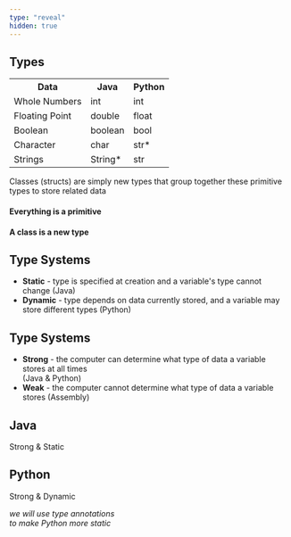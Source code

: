 ```yaml
---
type: "reveal"
hidden: true
---
```

<section>
	<h2>Types</h2>
    <table>
        <tr>
            <th>Data</th>
            <th>Java</th>
            <th>Python</th>
        </tr>
        <tr>
            <td>Whole Numbers</td>
            <td>int</td>
            <td>int</td>
        </tr>
        <tr>
            <td>Floating Point</td>
            <td>double</td>
            <td>float</td>
        </tr>
        <tr>
            <td>Boolean</td>
            <td>boolean</td>
            <td>bool</td>
        </tr>
        <tr>
            <td>Character</td>
            <td>char</td>
            <td>str*</td>
        </tr>
        <tr>
            <td>Strings</td>
            <td>String*</td>
            <td>str</td>
        </tr>
    </table>
</section>
<section>
    <p>Classes (structs) are simply new types that group together these primitive types to store related data</p>
    <h4 class="fragment">Everything is a primitive</h4>
    <h4 class="fragment">A class is a new type</h4>
</section>
<section>
    <h2>Type Systems</h2>
    <ul>
        <li><b>Static</b> - type is specified at creation and a variable's type cannot change (Java)</li>
        <li><b>Dynamic</b> - type depends on data currently stored, and a variable may store different types (Python)</li>
    </ul>
</section>
<section>
    <h2>Type Systems</h2>
    <ul>
        <li><b>Strong</b> - the computer can determine what type of data a variable stores at all times<br>(Java & Python)</li>
        <li><b>Weak</b> - the computer cannot determine what type of data a variable stores (Assembly)</li>
    </ul>
</section>
<section>
    <h2>Java</h2>
    <p>Strong & Static</p>
    <h2>Python</h2>
    <p>Strong & Dynamic</p>
    <p class="fragment"><i>we will use type annotations<br>to make Python more static</i></p>
</section>